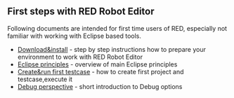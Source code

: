 ## First steps with RED Robot Editor

Following documents are intended for first time users of RED, especially not familiar with working with Eclipse based tools.

*   [Download&install](doc/download_install.md) - step by step instructions how to prepare your environment to work with RED Robot Editor
*   [Eclipse principles](doc/eclipse_princiles.md) - overview of main Eclipse principles
*   [Create&run first testcase](doc/create_run.md) - how to create first project and testcase,execute it
*   [Debug perspective](doc/debug.md) - short introduction to Debug options


